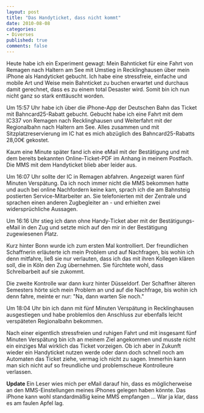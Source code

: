 ```yaml
--- 
layout: post
title: "Das Handyticket, dass nicht kommt"
date: 2010-08-08
categories: 
- Diverses
published: true
comments: false
---
```

Heute habe ich ein Experiment gewagt: Mein Bahnticket für eine Fahrt von Remagen nach Haltern am See mit Umstieg in Recklinghausen über mein iPhone als Handyticket gebucht. Ich habe eine stressfreie, einfache und mobile Art und Weise mein Bahnticket zu buchen erwartet und durchaus damit gerechnet, dass es zu einem total Desaster wird. Somit bin ich nun nicht ganz so stark enttäuscht worden.

<!-- more -->

Um 15:57 Uhr habe ich über die iPhone-App der Deutschen Bahn das Ticket mit Bahncard25-Rabatt gebucht. Gebucht habe ich eine Fahrt mit dem IC337 von Remagen nach Recklinghausen und Weiterfahrt mit der Regionalbahn nach Haltern am See. Alles zusammen und mit Sitzplatzreservierung im IC hat es mich abzüglich des Bahncard25-Rabatts 28,00€ gekostet.

Kaum eine Minute später fand ich eine eMail mit der Bestätigung und mit dem bereits bekannten Online-Ticket-PDF im Anhang in meinem Postfach. Die MMS mit dem Handyticket blieb aber leider aus.

Um 16:07 Uhr sollte der IC in Remagen abfahren. Angezeigt waren fünf Minuten Verspätung. Da ich noch immer nicht die MMS bekommen hatte und auch bei online Nachfordern keine kam, sprach ich die am Bahnsteig postierten Service-Mitarbeiter an. Sie telefonierten mit der Zentrale und sprachen einen anderen Zugbegleiter an - und erhielten zwei widersprüchliche Aussagen.

Um 16:16 Uhr stieg ich dann ohne Handy-Ticket aber mit der Bestätigungs-eMail in den Zug und setzte mich auf den mir in der Bestätigung zugewiesenen Platz.

Kurz hinter Bonn wurde ich zum ersten Mal kontrolliert. Der freundlichen Schaffnerin erläuterte ich mein Problem und auf Nachfragen, bis wohin ich denn mitfahre, ließ sie nur verlauten, dass ich das mit ihren Kollegen klären soll, die in Köln den Zug übernehmen. Sie fürchtete wohl, dass Schreibarbeit auf sie zukommt.

Die zweite Kontrolle war dann kurz hinter Düsseldorf. Der Schaffner älteren Semesters hörte sich mein Problem an und auf die Nachfrage, bis wohin ich denn fahre, meinte er nur: "Na, dann warten Sie noch."

Um 18:04 Uhr bin ich dann mit fünf Minuten Verspätung in Recklinghausen ausgestiegen und habe problemlos den Anschluss zur ebenfalls leicht verspäteten Regionalbahn bekommen.

Nach einer eigentlich stressfreien und ruhigen Fahrt und mit insgesamt fünf Minuten Verspätung bin ich an meinem Ziel angekommen und musste nicht ein einziges Mal wirklich das Ticket vorzeigen. Ob ich aber in Zukunft wieder ein Handyticket nutzen werde oder dann doch schnell noch am Automaten das Ticket ziehe, vermag ich nicht zu sagen. Immerhin kann man sich nicht auf so freundliche und problemscheue Kontrolleure verlassen.

**Update**
Ein Leser wies mich per eMail darauf hin, dass es möglicherweise an den MMS-Einstellungen meines iPhones gelegen haben könnte. Das iPhone kann wohl standardmäßig keine MMS empfangen ... War ja klar, dass es am faulen Apfel lag.
